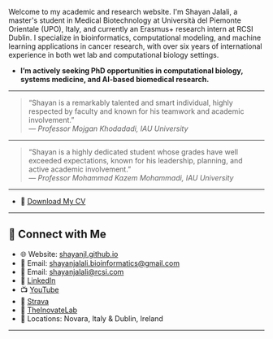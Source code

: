 Welcome to my academic and research website. I'm Shayan Jalali, a master's student in Medical Biotechnology at Università del Piemonte Orientale (UPO), Italy, and currently an Erasmus+ research intern at RCSI Dublin. I specialize in bioinformatics, computational modeling, and machine learning applications in cancer research, with over six years of international experience in both wet lab and computational biology settings.
- **I’m actively seeking PhD opportunities in computational biology, systems medicine, and AI-based biomedical research.**
---

> “Shayan is a remarkably talented and smart individual, highly respected by faculty and known for his teamwork and academic involvement.”  
> — *Professor Mojgan Khodadadi, IAU University*
--- 
> “Shayan is a highly dedicated student whose grades have well exceeded expectations, known for his leadership, planning, and active academic involvement.”  
> — *Professor Mohammad Kazem Mohammadi, IAU University*

---

- 📄 [Download My CV](ShayanJL.pdf)

--- 

## 🔗 Connect with Me

- 🌐 Website: [shayanjl.github.io](https://shayanjl.github.io)
- 📧 Email: shayanjalali.bioinformatics@gmail.com
- 📧 Email: shayanjalali@rcsi.com  
- 🔗 [LinkedIn](https://www.linkedin.com/in/shayanjl)  
- 📺 [YouTube](https://www.youtube.com/@ShayanJL)
- 🔗 [Strava](https://strava.app.link/JaxhEPBCDTb)
- 🔗 [TheInovateLab](https://www.theinnovationlab.it/)
- 📍 Locations: Novara, Italy & Dublin, Ireland  

---

